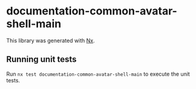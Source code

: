 # documentation-common-avatar-shell-main

This library was generated with [Nx](https://nx.dev).

## Running unit tests

Run `nx test documentation-common-avatar-shell-main` to execute the unit tests.
